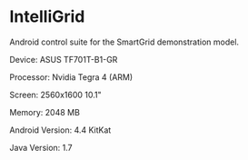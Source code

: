 IntelliGrid
===========

Android control suite for the SmartGrid demonstration model.

Device: ASUS TF701T-B1-GR

Processor: Nvidia Tegra 4 (ARM)

Screen: 2560x1600 10.1"

Memory: 2048 MB

Android Version: 4.4 KitKat

Java Version: 1.7
